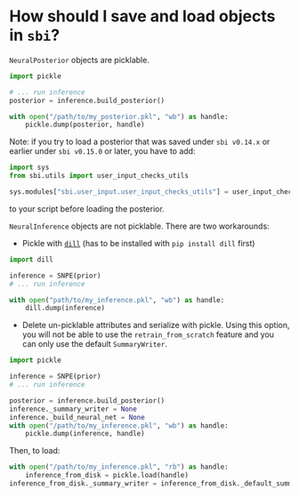 
# How should I save and load objects in `sbi`?

`NeuralPosterior` objects are picklable.
```python
import pickle

# ... run inference
posterior = inference.build_posterior()

with open("/path/to/my_posterior.pkl", "wb") as handle:
    pickle.dump(posterior, handle)
```

Note: if you try to load a posterior that was saved under `sbi v0.14.x` or earlier under `sbi v0.15.0` or later, you have to add:
```python
import sys
from sbi.utils import user_input_checks_utils

sys.modules["sbi.user_input.user_input_checks_utils"] = user_input_checks_utils
```
to your script before loading the posterior.


`NeuralInference` objects are not picklable. There are two workarounds:

- Pickle with [`dill`](https://pypi.org/project/dill/) (has to be installed with `pip install dill` first)
```python
import dill

inference = SNPE(prior)
# ... run inference

with open("path/to/my_inference.pkl", "wb") as handle:
    dill.dump(inference)
```

- Delete un-picklable attributes and serialize with pickle. Using this option, you will not be able to use the `retrain_from_scratch` feature and you can only use the default `SummaryWriter`.
```python
import pickle

inference = SNPE(prior)
# ... run inference

posterior = inference.build_posterior()
inference._summary_writer = None
inference._build_neural_net = None
with open("/path/to/my_inference.pkl", "wb") as handle:
    pickle.dump(inference, handle)
```
Then, to load:
```python
with open("/path/to/my_inference.pkl", "rb") as handle:
    inference_from_disk = pickle.load(handle)
inference_from_disk._summary_writer = inference_from_disk._default_summary_writer()
```
